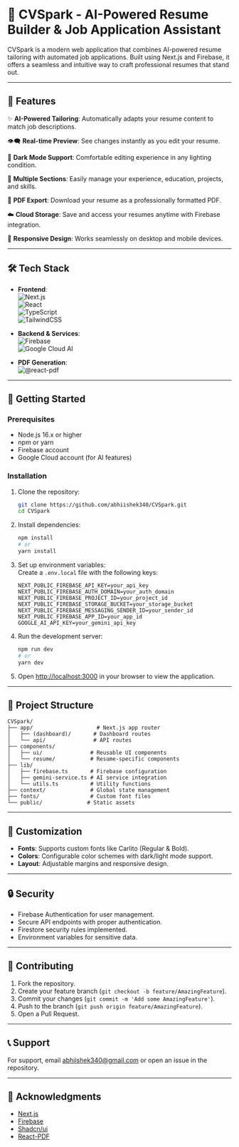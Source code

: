 # 🌟 CVSpark - AI-Powered Resume Builder & Job Application Assistant

CVSpark is a modern web application that combines AI-powered resume tailoring with automated job applications. Built using Next.js and Firebase, it offers a seamless and intuitive way to craft professional resumes that stand out.

---

## 🚀 Features

✨ **AI-Powered Tailoring**: Automatically adapts your resume content to match job descriptions.

👁️‍🗨️ **Real-time Preview**: See changes instantly as you edit your resume.

🌙 **Dark Mode Support**: Comfortable editing experience in any lighting condition.

📑 **Multiple Sections**: Easily manage your experience, education, projects, and skills.

📄 **PDF Export**: Download your resume as a professionally formatted PDF.

☁️ **Cloud Storage**: Save and access your resumes anytime with Firebase integration.

📱 **Responsive Design**: Works seamlessly on desktop and mobile devices.

---

## 🛠️ Tech Stack

- **Frontend**:  
  ![Next.js](https://img.shields.io/badge/Next.js-000000?style=for-the-badge&logo=next.js&logoColor=white)  
  ![React](https://img.shields.io/badge/React-61DAFB?style=for-the-badge&logo=react&logoColor=white)  
  ![TypeScript](https://img.shields.io/badge/TypeScript-3178C6?style=for-the-badge&logo=typescript&logoColor=white)  
  ![TailwindCSS](https://img.shields.io/badge/TailwindCSS-38B2AC?style=for-the-badge&logo=tailwind-css&logoColor=white)

- **Backend & Services**:  
  ![Firebase](https://img.shields.io/badge/Firebase-FFCA28?style=for-the-badge&logo=firebase&logoColor=black)  
  ![Google Cloud AI](https://img.shields.io/badge/Google%20Cloud-AI%20API-blue?style=for-the-badge&logo=google-cloud)

- **PDF Generation**:  
  ![@react-pdf](https://img.shields.io/badge/React--PDF-DD0031?style=for-the-badge&logo=pdf&logoColor=white)

---

## 🚀 Getting Started

### Prerequisites

- Node.js 16.x or higher
- npm or yarn
- Firebase account
- Google Cloud account (for AI features)

### Installation

1. Clone the repository:
   ```bash
   git clone https://github.com/abhiishek340/CVSpark.git
   cd CVSpark
   ```

2. Install dependencies:
   ```bash
   npm install
   # or
   yarn install
   ```

3. Set up environment variables:  
   Create a `.env.local` file with the following keys:
   ```env
   NEXT_PUBLIC_FIREBASE_API_KEY=your_api_key
   NEXT_PUBLIC_FIREBASE_AUTH_DOMAIN=your_auth_domain
   NEXT_PUBLIC_FIREBASE_PROJECT_ID=your_project_id
   NEXT_PUBLIC_FIREBASE_STORAGE_BUCKET=your_storage_bucket
   NEXT_PUBLIC_FIREBASE_MESSAGING_SENDER_ID=your_sender_id
   NEXT_PUBLIC_FIREBASE_APP_ID=your_app_id
   GOOGLE_AI_API_KEY=your_gemini_api_key
   ```

4. Run the development server:
   ```bash
   npm run dev
   # or
   yarn dev
   ```

5. Open [http://localhost:3000](http://localhost:3000) in your browser to view the application.

---

## 📁 Project Structure

```
CVSpark/
├── app/                    # Next.js app router
│   ├── (dashboard)/       # Dashboard routes
│   └── api/               # API routes
├── components/
│   ├── ui/               # Reusable UI components
│   └── resume/           # Resume-specific components
├── lib/
│   ├── firebase.ts       # Firebase configuration
│   ├── gemini-service.ts # AI service integration
│   └── utils.ts          # Utility functions
├── context/              # Global state management
├── fonts/                # Custom font files
└── public/              # Static assets
```

---

## 🎨 Customization

- **Fonts**: Supports custom fonts like Carlito (Regular & Bold).
- **Colors**: Configurable color schemes with dark/light mode support.
- **Layout**: Adjustable margins and responsive design.

---

## 🔒 Security

- Firebase Authentication for user management.
- Secure API endpoints with proper authentication.
- Firestore security rules implemented.
- Environment variables for sensitive data.

---

## 🤝 Contributing

1. Fork the repository.
2. Create your feature branch (`git checkout -b feature/AmazingFeature`).
3. Commit your changes (`git commit -m 'Add some AmazingFeature'`).
4. Push to the branch (`git push origin feature/AmazingFeature`).
5. Open a Pull Request.

---

## 📞 Support

For support, email [abhiishek340@gmail.com](mailto:your-email@example.com) or open an issue in the repository.

---

## 🙏 Acknowledgments

- [Next.js](https://nextjs.org/)
- [Firebase](https://firebase.google.com/)
- [Shadcn/ui](https://ui.shadcn.com/)
- [React-PDF](https://react-pdf.org/)
